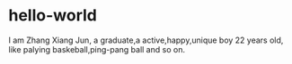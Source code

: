 # hello-world
  I am Zhang Xiang Jun, a graduate,a active,happy,unique boy
  22 years old, like palying baskeball,ping-pang ball and so on.
